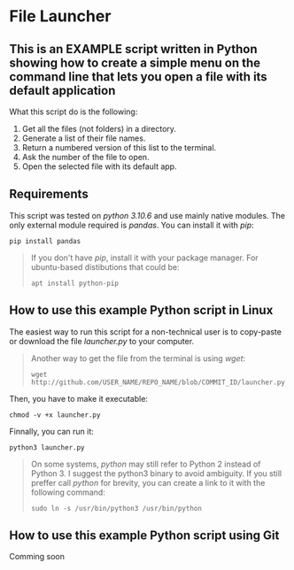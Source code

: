 # File Launcher

## This is an EXAMPLE script written in Python showing how to create a simple menu on the command line that lets you open a file with its default application

What this script do is the following:

1. Get all the files (not folders) in a directory.
2. Generate a list of their file names.
3. Return a numbered version of this list to the terminal.
4. Ask the number of the file to open.
5. Open the selected file with its default app.

## Requirements

This script was tested on *python 3.10.6* and use mainly native modules. The
only external module required is *pandas*. You can install it with *pip*:

```
pip install pandas
```

> If you don't have *pip*, install it with your package manager. For
ubuntu-based distibutions that could be:
>
> ```
> apt install python-pip
> ```

## How to use this example Python script in Linux

The easiest way to run this script for a non-technical user is to copy-paste or
download the file *launcher.py* to your computer.

> Another way to get the file from the terminal is using *wget*:
>
> ```
> wget http://github.com/USER_NAME/REPO_NAME/blob/COMMIT_ID/launcher.py
> ```

Then, you have to make it executable:

```
chmod -v +x launcher.py
```

Finnally, you can run it:

```
python3 launcher.py
```

> On some systems, *python* may still refer to Python 2 instead of Python 3.
I suggest the python3 binary to avoid ambiguity. If you still preffer call
*python* for brevity, you can create a link to it with the following command:
>
> ```
> sudo ln -s /usr/bin/python3 /usr/bin/python
> ```

## How to use this example Python script using Git

Comming soon
